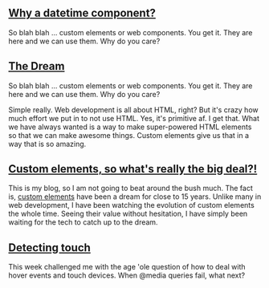 ## [Why a datetime component?](/blog/why-datetime)
<small><auro-datetime utc="2020-11-12T00:01:00Z" month="long"></auro-datetime></small>

So blah blah ... custom elements or web components. You get it. They are here and we can use them. Why do you care?

## [The Dream](/blog/the-dream)
<small><auro-datetime utc="2020-11-09T00:01:00Z" month="long"></auro-datetime></small>

So blah blah ... custom elements or web components. You get it. They are here and we can use them. Why do you care?

Simple really. Web development is all about HTML, right? But it's crazy how much effort we put in to not use HTML. Yes, it's primitive af. I get that. What we have always wanted is a way to make super-powered HTML elements so that we can make awesome things. Custom elements give us that in a way that is so amazing.

## [Custom elements, so what's really the big deal?!](/blog/custom-elements)
<small><auro-datetime utc="2020-11-06T00:01:00Z" month="long"></auro-datetime></small>

This is my blog, so I am not going to beat around the bush much. The fact is, [custom elements](https://developer.mozilla.org/en-US/docs/Web/Web_Components/Using_custom_elements) have been a dream for close to 15 years. Unlike many in web development, I have been watching the evolution of custom elements the whole time. Seeing their value without hesitation, I have simply been waiting for the tech to catch up to the dream.

## [Detecting touch](/blog/detecting-touch)
<small><auro-datetime utc="2020-03-01T00:01:00Z" month="long"></auro-datetime></small>

This week challenged me with the age 'ole question of how to deal with hover events and touch devices. When @media queries fail, what next?
